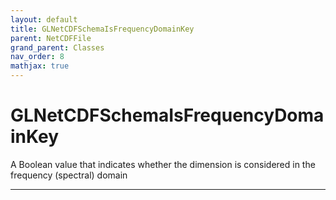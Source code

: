 ```yaml
---
layout: default
title: GLNetCDFSchemaIsFrequencyDomainKey
parent: NetCDFFile
grand_parent: Classes
nav_order: 8
mathjax: true
---
```


#  GLNetCDFSchemaIsFrequencyDomainKey

A Boolean value that indicates whether the dimension is considered in the frequency (spectral) domain


---

